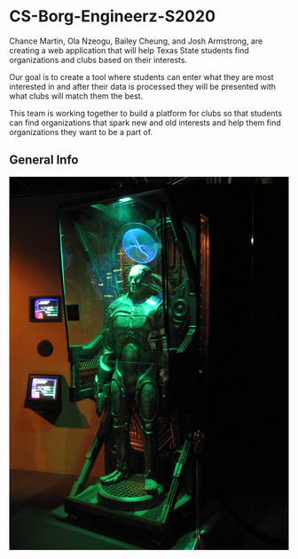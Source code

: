 # CS-Borg-Engineerz-S2020

Chance Martin, Ola Nzeogu, Bailey Cheung, and Josh Armstrong, are creating a web application that will help Texas State students find organizations and clubs based on their interests. 

Our goal is to create a tool where students can enter what they are most interested in and after their data is processed they will be presented with what clubs will match them the best.

This team is working together to build a platform for clubs so that students can find organizations that spark new and old interests and help them find organizations they want to be a part of.

## **General Info**

![alt text](https://github.com/CS3398-Borg-Engineerz/CS-Borg-Engineerz-S2020/blob/master/Borg.jpg)